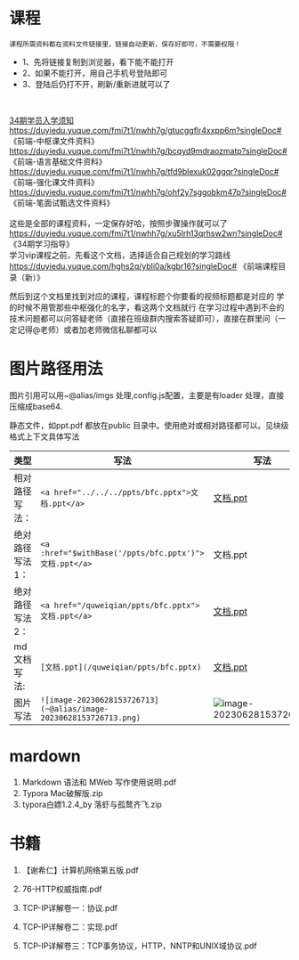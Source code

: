 
# 课程

    课程所需资料都在资料文件链接里，链接自动更新，保存好即可，不需要权限！

<ul>
	<li>1、先将链接复制到浏览器，看下能不能打开</li>
	<li>2、如果不能打开，用自己手机号登陆即可</li>
	<li>3、登陆后仍打不开，刷新/重新进就可以了</li>
</ul>
​	

<a target="_blank" href="https://duyiedu.yuque.com/fmi7t1/nwhh7g/gtucggflr4xxpp6m?singleDoc#"> 34期学员入学须知 </a> <br>
<a target="_blank" href="https://duyiedu.yuque.com/fmi7t1/nwhh7g/gtucggflr4xxpp6m?singleDoc#"> https://duyiedu.yuque.com/fmi7t1/nwhh7g/gtucggflr4xxpp6m?singleDoc# 《前端-中枢课文件资料》 </a> <br>
<a target="_blank" href="https://duyiedu.yuque.com/fmi7t1/nwhh7g/bcqyd9mdraozmatp?singleDoc#">https://duyiedu.yuque.com/fmi7t1/nwhh7g/bcqyd9mdraozmatp?singleDoc# 《前端-语言基础文件资料》</a><br>
<a target="_blank" href="https://duyiedu.yuque.com/fmi7t1/nwhh7g/tfd9blexuk02ggqr?singleDoc#">https://duyiedu.yuque.com/fmi7t1/nwhh7g/tfd9blexuk02ggqr?singleDoc# 《前端-强化课文件资料》 </a><br>
<a target="_blank" href="https://duyiedu.yuque.com/fmi7t1/nwhh7g/ohf2y7sggobkm47p?singleDoc#">https://duyiedu.yuque.com/fmi7t1/nwhh7g/ohf2y7sggobkm47p?singleDoc# 《前端-笔面试甄选文件资料》</a><br>
<br> 这些是全部的课程资料，一定保存好哈，按照步骤操作就可以了<br>
<a target="_blank" href="https://duyiedu.yuque.com/fmi7t1/nwhh7g/xu5lrh13qrhsw2wn?singleDoc#">https://duyiedu.yuque.com/fmi7t1/nwhh7g/xu5lrh13qrhsw2wn?singleDoc# 《34期学习指导》</a> <br> 学习vip课程之前，先看这个文档，选择适合自己规划的学习路线<br>
<a target="_blank" href="https://duyiedu.yuque.com/hghs2q/ybli0a/kgbr16?singleDoc#">https://duyiedu.yuque.com/hghs2q/ybli0a/kgbr16?singleDoc# 《前端课程目录（新）》</a> <br>

<p >
    然后到这个文档里找到对应的课程，课程标题个你要看的视频标题都是对应的 学的时候不用管那些中枢强化的名字，看这两个文档就行 在学习过程中遇到不会的技术问题都可以问答疑老师（直接在班级群内搜索答疑即可），直接在群里问（一定记得@老师）或者加老师微信私聊都可以
</p>

# 图片路径用法
图片引用可以用~@alias/imgs 处理,config.js配置，主要是有loader 处理，直接压缩成base64.

静态文件，如ppt.pdf 都放在public 目录中。使用绝对或相对路径都可以。见块级格式上下文具体写法

| 类型            | 写法                                                  | 写法                                                      |
| --------------- | ----------------------------------------------------- | --------------------------------------------------------- |
| 相对路径写法：  | `<a href="../../../ppts/bfc.pptx">文档.ppt</a>`       | <a href="../../../ppts/bfc.pptx">文档.ppt</a>|
| 绝对路径写法1： | `<a :href="$withBase('/ppts/bfc.pptx')">文档.ppt</a>` | <a :href="$withBase('/ppts/bfc.pptx')">文档.ppt</a> |
| 绝对路径写法2： | `<a href="/quweiqian/ppts/bfc.pptx">文档.ppt</a>`     | <a href="/quweiqian/ppts/bfc.pptx">文档.ppt</a>|
| md文档写法:     | `[文档.ppt](/quweiqian/ppts/bfc.pptx)`                  | [文档.ppt](/quweiqian/ppts/bfc.pptx) |
| 图片写法		  | `![image-20230628153726713](~@alias/image-20230628153726713.png)`|![image-20230628153726713](~@alias/image-20230628153726713.png)| 

# mardown 

1. <a :href="$withBase('/pdf/Markdown 语法和 MWeb 写作使用说明.pdf')">Markdown 语法和 MWeb 写作使用说明.pdf</a>
2. <a :href="$withBase('/tools/Typora Mac破解版.zip')">Typora Mac破解版.zip</a>
3. <a :href="$withBase('/tools/typora白嫖1.2.4_by 落虾与孤鹜齐飞.zip')">typora白嫖1.2.4_by 落虾与孤鹜齐飞.zip</a>

# 书籍
1. <a :href="$withBase('/pdf/【谢希仁】计算机网络第五版.pdf')">【谢希仁】计算机网络第五版.pdf</a>

2. <a :href="$withBase('/pdf/76-HTTP权威指南.pdf')">76-HTTP权威指南.pdf</a>

3. <a :href="$withBase('/pdf/TCP-IP详解卷一：协议.pdf')">TCP-IP详解卷一：协议.pdf</a>

4. <a :href="$withBase('/pdf/TCP-IP详解卷二：实现.pdf')">TCP-IP详解卷二：实现.pdf</a>

5. <a :href="$withBase('/pdf/TCP-IP详解卷三：TCP事务协议，HTTP，NNTP和UNIX域协议.pdf')">TCP-IP详解卷三：TCP事务协议，HTTP，NNTP和UNIX域协议.pdf</a>

   

